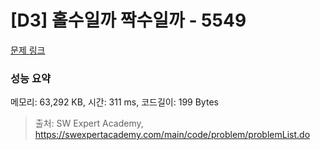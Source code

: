 # [D3] 홀수일까 짝수일까 - 5549 

[문제 링크](https://swexpertacademy.com/main/code/problem/problemDetail.do?contestProbId=AWWxpEDaAVoDFAW4) 

### 성능 요약

메모리: 63,292 KB, 시간: 311 ms, 코드길이: 199 Bytes



> 출처: SW Expert Academy, https://swexpertacademy.com/main/code/problem/problemList.do